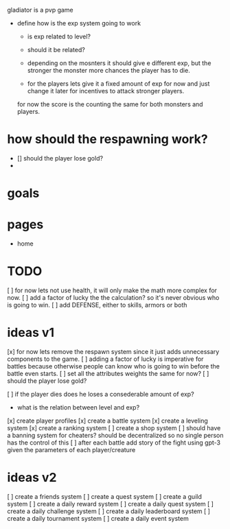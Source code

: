 gladiator is a pvp game

- define how is the exp system going to work
  - is exp related to level?
  - should it be related?
  
  - depending on the mosnters it should give e different exp, but the stronger the monster more chances the player has to die.
  
  - for the players lets give it a fixed amount of exp for now and just change it later for incentives to attack stronger players.

  for now the score is the counting the same for both monsters and players.

# how should the respawning work?
- [] should the player lose gold?
- 

# goals

# pages
- home

# TODO
[ ] for now lets not use health, it will only make the math more complex for now.
[ ] add a factor of lucky the the calculation? so it's never obvious who is going to win.
[ ] add DEFENSE, either to skills, armors or both

# ideas v1
[x] for now lets remove the respawn system since it just adds unnecessary components to the game.
[ ] adding a factor of lucky is imperative for battles because otherwise people can know who is going to win before the battle even starts. 
[ ] set all the attributes weights the same for now?
[ ] should the player lose gold?

[ ] if the player dies does he loses a consederable amount of exp?
- what is the relation between level and exp?

[x] create player profiles
[x] create a battle system
[x] create a leveling system
[x] create a ranking system
[ ] create a shop system
[ ] should have a banning system for cheaters? should be decentralized so no single person has the control of this
[ ] after each battle add story of the fight using gpt-3 given the parameters of each player/creature



# ideas v2
[ ] create a friends system
[ ] create a quest system
[ ] create a guild system
[ ] create a daily reward system
[ ] create a daily quest system
[ ] create a daily challenge system
[ ] create a daily leaderboard system
[ ] create a daily tournament system
[ ] create a daily event system

